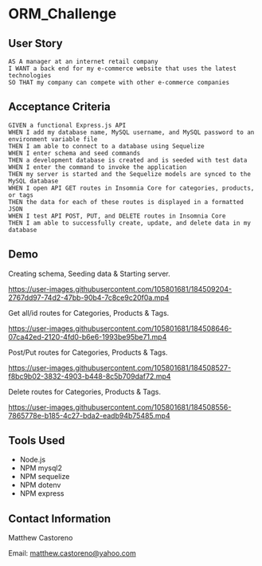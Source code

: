 # ORM_Challenge

## User Story

```
AS A manager at an internet retail company
I WANT a back end for my e-commerce website that uses the latest technologies
SO THAT my company can compete with other e-commerce companies
```

## Acceptance Criteria

```
GIVEN a functional Express.js API
WHEN I add my database name, MySQL username, and MySQL password to an environment variable file
THEN I am able to connect to a database using Sequelize
WHEN I enter schema and seed commands
THEN a development database is created and is seeded with test data
WHEN I enter the command to invoke the application
THEN my server is started and the Sequelize models are synced to the MySQL database
WHEN I open API GET routes in Insomnia Core for categories, products, or tags
THEN the data for each of these routes is displayed in a formatted JSON
WHEN I test API POST, PUT, and DELETE routes in Insomnia Core
THEN I am able to successfully create, update, and delete data in my database
```

## Demo

Creating schema, Seeding data & Starting server.

https://user-images.githubusercontent.com/105801681/184509204-2767dd97-74d2-47bb-90b4-7c8ce9c20f0a.mp4

Get all/id routes for Categories, Products & Tags.

https://user-images.githubusercontent.com/105801681/184508646-07ca42ed-2120-4fd0-b6e6-1993be95be71.mp4

Post/Put routes for Categories, Products & Tags.

https://user-images.githubusercontent.com/105801681/184508527-f8bc9b02-3832-4903-b448-8c5b709daf72.mp4

Delete routes for Categories, Products & Tags.

https://user-images.githubusercontent.com/105801681/184508556-7865778e-b185-4c27-bda2-eadb94b75485.mp4


## Tools Used

* Node.js
* NPM mysql2
* NPM sequelize 
* NPM dotenv
* NPM express

## Contact Information

Matthew Castoreno

Email: <matthew.castoreno@yahoo.com>

